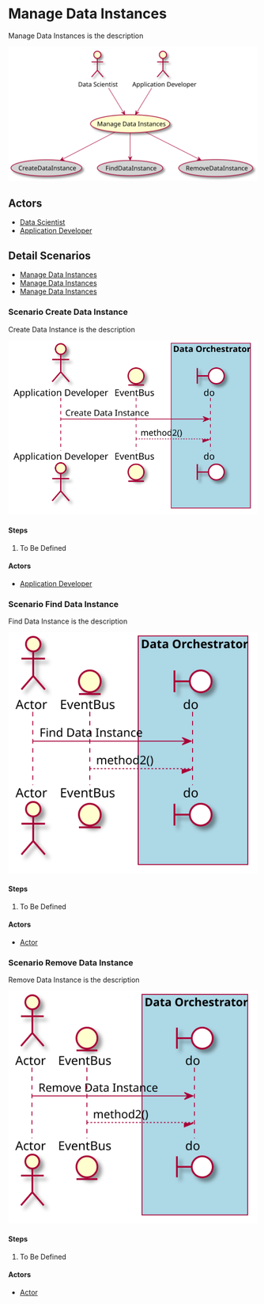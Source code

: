 # Manage Data Instances

Manage Data Instances is the description

![Activities Diagram](./activities.svg)

## Actors

* [Data Scientist](/actors/DataScientist/index.md)
* [Application Developer](/actors/ApplicationDeveloper/index.md)


## Detail Scenarios
* [Manage Data Instances](#Scenario-CreateDataInstance)
* [Manage Data Instances](#Scenario-FindDataInstance)
* [Manage Data Instances](#Scenario-RemoveDataInstance)

  
### Scenario Create Data Instance

Create Data Instance is the description

![Scenario nameNoSpaces](./CreateDataInstance.svg)

#### Steps

1. To Be Defined


#### Actors

* [Application Developer](actors/applicationdeveloper/index.md)


### Scenario Find Data Instance

Find Data Instance is the description

![Scenario nameNoSpaces](./FindDataInstance.svg)

#### Steps

1. To Be Defined


#### Actors

* [Actor](actors/actor/index.md)


### Scenario Remove Data Instance

Remove Data Instance is the description

![Scenario nameNoSpaces](./RemoveDataInstance.svg)

#### Steps

1. To Be Defined


#### Actors

* [Actor](actors/actor/index.md)




